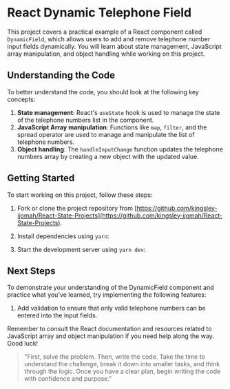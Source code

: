 # React Dynamic Telephone Field

This project covers a practical example of a React component called `DynamicField`, which allows users to add and remove telephone number input fields dynamically. You will learn about state management, JavaScript array manipulation, and object handling while working on this project.

## Understanding the Code

To better understand the code, you should look at the following key concepts:

1. **State management**: React's `useState` hook is used to manage the state of the telephone numbers list in the component.
2. **JavaScript Array manipulation**: Functions like `map`, `filter`, and the spread operator are used to manage and manipulate the list of telephone numbers.
3. **Object handling**: The `handleInputChange` function updates the telephone numbers array by creating a new object with the updated value.

## Getting Started

To start working on this project, follow these steps:

1. Fork or clone the project repository from [https://github.com/kingsley-ijomah/React-State-Projects](https://github.com/kingsley-ijomah/React-State-Projects).

2. Install dependencies using `yarn`:

3. Start the development server using `yarn dev`:


## Next Steps

To demonstrate your understanding of the DynamicField component and practice what you've learned, try implementing the following features:

1. Add validation to ensure that only valid telephone numbers can be entered into the input fields.

Remember to consult the React documentation and resources related to JavaScript array and object manipulation if you need help along the way. Good luck!

> "First, solve the problem. Then, write the code. Take the time to understand the challenge, break it down into smaller tasks, and think through the logic. Once you have a clear plan, begin writing the code with confidence and purpose."

